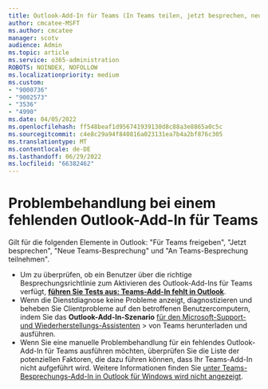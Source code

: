 ```yaml
---
title: Outlook-Add-In für Teams (In Teams teilen, jetzt besprechen, neue Teams-Besprechung, An Teams-Besprechung teilnehmen)
author: cmcatee-MSFT
ms.author: cmcatee
manager: scotv
audience: Admin
ms.topic: article
ms.service: o365-administration
ROBOTS: NOINDEX, NOFOLLOW
ms.localizationpriority: medium
ms.custom:
- "9000736"
- "9002573"
- "3536"
- "4990"
ms.date: 04/05/2022
ms.openlocfilehash: ff548beaf1d956741939130d8c88a3e8865a0c5c
ms.sourcegitcommit: c4e8c29a94f840816a023131ea7b4a2bf876c305
ms.translationtype: MT
ms.contentlocale: de-DE
ms.lasthandoff: 06/29/2022
ms.locfileid: "66382462"
---
```

# <a name="troubleshoot-a-missing-teams-outlook-add-in"></a>Problembehandlung bei einem fehlenden Outlook-Add-In für Teams

Gilt für die folgenden Elemente in Outlook: "Für Teams freigeben", "Jetzt besprechen", "Neue Teams-Besprechung" und "An Teams-Besprechung teilnehmen".

- Um zu überprüfen, ob ein Benutzer über die richtige Besprechungsrichtlinie zum Aktivieren des Outlook-Add-Ins für Teams verfügt, [**führen Sie Tests aus: Teams-Add-In fehlt in Outlook**](https://admin.microsoft.com/AdminPortal/?searchSolutions=Diag:%20Teams%20Add-in%20Missing%20in%20Outlook#/homepage).
- Wenn die Dienstdiagnose keine Probleme anzeigt, diagnostizieren und beheben Sie Clientprobleme auf den betroffenen Benutzercomputern, indem Sie das **Outlook-Add-In-Szenario** [für den Microsoft-Support- und Wiederherstellungs-Assistenten](https://aka.ms/SaRA-TeamsAddInScenario) >  von Teams herunterladen und ausführen.
- Wenn Sie eine manuelle Problembehandlung für ein fehlendes Outlook-Add-In für Teams ausführen möchten, überprüfen Sie die Liste der potenziellen Faktoren, die dazu führen können, dass Ihr Teams-Add-In nicht aufgeführt wird. Weitere Informationen finden Sie [unter Teams-Besprechungs-Add-In in Outlook für Windows wird nicht angezeigt](https://docs.microsoft.com/microsoftteams/teams-add-in-for-outlook#teams-meeting-add-in-in-outlook-for-windows-does-not-show).

